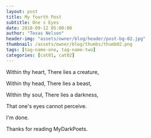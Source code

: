 ```yaml
---
layout: post
title: My fourth Post
subtitle: One s Eyes
date: 2018-09-12 05:00:00
author: "Texas Nelson"
header-img: "assets/owner/blog/header/post-bg-02.jpg"
thumbnail: /assets/owner/blog/thumbs/thumb02.png
tags: [tag-name-one, tag-name-two]
categories: [cat01, cat02]
---
```


Within thy heart, There lies a creature,

Within thy head, There lies a beast,

Within thy soul, There lies a darkness,

That one's eyes cannot perceive.

I'm done.

Thanks for reading MyDarkPoets.


